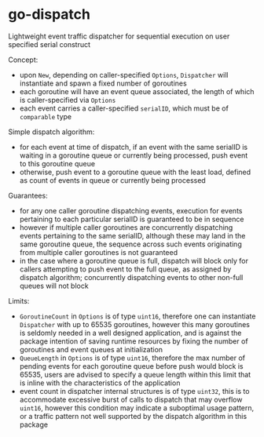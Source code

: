 # go-dispatch
Lightweight event traffic dispatcher for sequential execution on user specified serial construct

Concept:
- upon `New`, depending on caller-specified `Options`, `Dispatcher` will instantiate and spawn a fixed number of goroutines
- each goroutine will have an event queue associated, the length of which is caller-specified via `Options`
- each event carries a caller-specified `serialID`, which must be of `comparable` type

Simple dispatch algorithm:
- for each event at time of dispatch, if an event with the same serialID is waiting in a goroutine queue or currently being processed, push event to this goroutine queue
- otherwise, push event to a goroutine queue with the least load, defined as count of events in queue or currently being processed

Guarantees:
- for any one caller goroutine dispatching events, execution for events pertaining to each particular serialID is guaranteed to be in sequence
- however if multiple caller goroutines are concurrently dispatching events pertaining to the same serialID, although these may land in the same goroutine queue, the sequence across such events originating from multiple caller goroutines is not guaranteed
- in the case where a goroutine queue is full, dispatch will block only for callers attempting to push event to the full queue, as assigned by dispatch algorithm; concurrently dispatching events to other non-full queues will not block

Limits:
- `GoroutineCount` in `Options` is of type `uint16`, therefore one can instantiate `Dispatcher` with up to 65535 goroutines, however this many goroutines is seldomly needed in a well designed application, and is against the package intention of saving runtime resources by fixing the number of goroutines and event queues at initialization
- `QueueLength` in `Options` is of type `uint16`, therefore the max number of pending events for each goroutine queue before push would block is 65535, users are advised to specify a queue length within this limit that is inline with the characteristics of the application
- event count in dispatcher internal structures is of type `uint32`, this is to accommodate excessive burst of calls to dispatch that may overflow `uint16`, however this condition may indicate a suboptimal usage pattern, or a traffic pattern not well supported by the dispatch algorithm in this package
